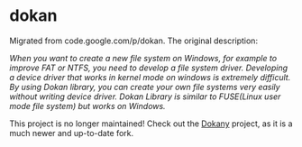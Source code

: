 # dokan
Migrated from code.google.com/p/dokan. The original description:

_When you want to create a new file system on Windows, for example to improve FAT or NTFS, you need to develop a file system driver. Developing a device driver that works in kernel mode on windows is extremely difficult. By using Dokan library, you can create your own file systems very easily without writing device driver. Dokan Library is similar to FUSE(Linux user mode file system) but works on Windows._

This project is no longer maintained! Check out the [Dokany](https://github.com/dokan-dev/dokany) project, as it is a much newer and up-to-date fork.
